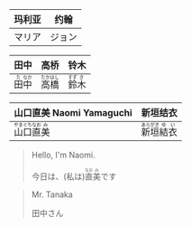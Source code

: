 | 玛利亚 | 约翰  |
| --- | --- |
| マリア | ジョン |

| 田中                                      | 高桥                                        | 铃木                                      |
| ----------------------------------------- | ------------------------------------------- | ----------------------------------------- |
| <ruby>田<rt>た</rt>中<rt>なか</rt></ruby> | <ruby>高<rt>たか</rt>橋<rt>はし</rt></ruby> | <ruby>鈴<rt>すず</rt>木<rt>き</rt></ruby> |

| 山口直美 Naomi Yamaguchi                                     | 新垣结衣                                                     |
| ------------------------------------------------------------ | ------------------------------------------------------------ |
| <ruby>山<rt>やま</rt>口<rt>ぐち</rt></ruby><ruby>直<rt>なお</rt>美<rt>み</rt></ruby> | <ruby>新<rt>あら</rt>垣<rt>がき</rt></ruby><ruby>結<rt>ゆ</rt>衣<rt>い</rt></ruby> |

> Hello, I'm Naomi.
>
> 今日は、(私は)<ruby>直<rt>なお</rt>美<rt>み</rt></ruby>です

> Mr. Tanaka
>
> 田中さん
